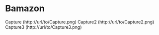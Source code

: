 # Bamazon

Capture (http://url/to/Capture.png)
Capture2 (http://url/to/Capture2.png)
Capture3 (http://url/to/Capture3.png)